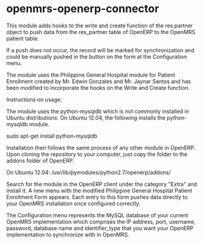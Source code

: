 openmrs-openerp-connector
=========================

This module adds hooks to the write and create function of the res.partner object to push data from the res_partner table of OpenERP to the OpenMRS patient table.

If a push does not occur, the record will be marked for synchronization and could be manually pushed in the button on the form at the Configuration menu.

The module uses the Philippine General Hospital module for Patient Enrollment created by Mr. Edwin Gonzales and Mr. Jaynar Santos and has been modified to incorporate the hooks on the Write and Create function.

Instructions on usage:

The module uses the python-mysqldb which is not commonly installed in Ubuntu distributions. On Ubuntu 12.04, the following installs the python-mysqldb module.

sudo apt-get install python-mysqldb

Installation then follows the same process of any other module in OpenERP. Upon cloning the repository to your computer, just copy the folder to the addons folder of OpenERP.

On Ubuntu 12.04: /usr/lib/pymodules/python2.7/openerp/addons/

Search for the module in the OpenERP client under the category "Extra" and install it. A new menu with the modified Philippine General Hospital Patient Enrollment Form appears. Each entry to this form pushes data directly to your OpenMRS installation once configured correctly.

The Configuration menu represents the MySQL database of your current OpenMRS implementation which comprises the IP address, port, username, password, database name and identifier_type that you want your OpenERP implementation to synchronize with in OpenMRS.
